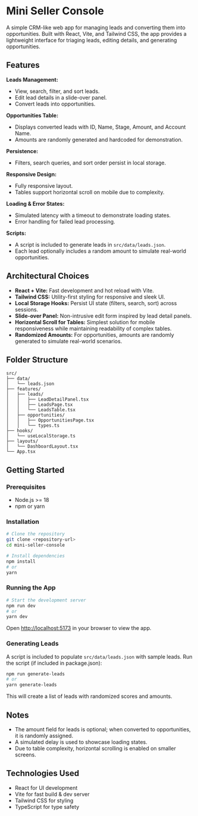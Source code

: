 # Mini Seller Console

A simple CRM-like web app for managing leads and converting them into opportunities. Built with React, Vite, and Tailwind CSS, the app provides a lightweight interface for triaging leads, editing details, and generating opportunities.

## Features

**Leads Management:**

- View, search, filter, and sort leads.
- Edit lead details in a slide-over panel.
- Convert leads into opportunities.

**Opportunities Table:**

- Displays converted leads with ID, Name, Stage, Amount, and Account Name.
- Amounts are randomly generated and hardcoded for demonstration.

**Persistence:**

- Filters, search queries, and sort order persist in local storage.

**Responsive Design:**

- Fully responsive layout.
- Tables support horizontal scroll on mobile due to complexity.

**Loading & Error States:**

- Simulated latency with a timeout to demonstrate loading states.
- Error handling for failed lead processing.

**Scripts:**

- A script is included to generate leads in `src/data/leads.json`.
- Each lead optionally includes a random amount to simulate real-world opportunities.

## Architectural Choices

- **React + Vite:** Fast development and hot reload with Vite.
- **Tailwind CSS:** Utility-first styling for responsive and sleek UI.
- **Local Storage Hooks:** Persist UI state (filters, search, sort) across sessions.
- **Slide-over Panel:** Non-intrusive edit form inspired by lead detail panels.
- **Horizontal Scroll for Tables:** Simplest solution for mobile responsiveness while maintaining readability of complex tables.
- **Randomized Amounts:** For opportunities, amounts are randomly generated to simulate real-world scenarios.

## Folder Structure

```
src/
├── data/
│   └── leads.json
├── features/
│   ├── leads/
│   │   ├── LeadDetailPanel.tsx
│   │   ├── LeadsPage.tsx
│   │   └── LeadsTable.tsx
│   ├── opportunities/
│   │   ├── OpportunitiesPage.tsx
│   │   └── types.ts
├── hooks/
│   └── useLocalStorage.ts
├── layouts/
│   └── DashboardLayout.tsx
└── App.tsx
```

## Getting Started

### Prerequisites

- Node.js >= 18
- npm or yarn

### Installation

```bash
# Clone the repository
git clone <repository-url>
cd mini-seller-console

# Install dependencies
npm install
# or
yarn
```

### Running the App

```bash
# Start the development server
npm run dev
# or
yarn dev
```

Open [http://localhost:5173](http://localhost:5173) in your browser to view the app.

### Generating Leads

A script is included to populate `src/data/leads.json` with sample leads.
Run the script (if included in package.json):

```bash
npm run generate-leads
# or
yarn generate-leads
```

This will create a list of leads with randomized scores and amounts.

## Notes

- The amount field for leads is optional; when converted to opportunities, it is randomly assigned.
- A simulated delay is used to showcase loading states.
- Due to table complexity, horizontal scrolling is enabled on smaller screens.

## Technologies Used

- React for UI development
- Vite for fast build & dev server
- Tailwind CSS for styling
- TypeScript for type safety

